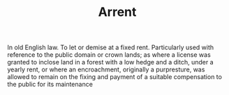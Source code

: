 ---
title: Arrent
letter: A
permalink: "/definitions/arrent.html"
body: In old English law. To let or demise at a fixed rent. Particularly used with
  reference to the public domain or crown lands; as where a license was granted to
  inclose land in a forest with a low hedge and a ditch, under a yearly rent, or where
  an encroachment, originally a purpresture, was allowed to remain on the fixing and
  payment of a suitable compensation to the public for its maintenance
published_at: '2018-07-07'
layout: post
---